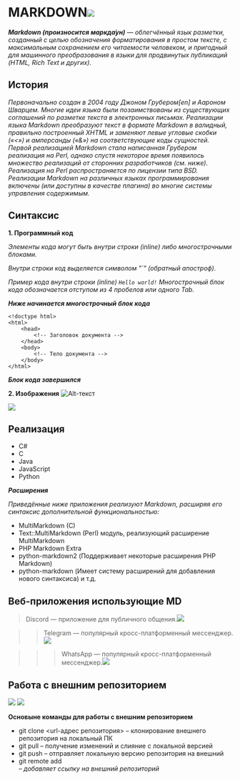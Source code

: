 # **MARKDOWN**![](md.png)

_**Markdown (произносится маркда́ун)** — облегчённый язык разметки, созданный с целью обозначения форматирования в простом тексте, с максимальным сохранением его читаемости человеком, и пригодный для машинного преобразования в языки для продвинутых публикаций (HTML, Rich Text и других)._

## История
_Первоначально создан в 2004 году Джоном Грубером[en] и Аароном Шварцем. Многие идеи языка были позаимствованы из существующих соглашений по разметке текста в электронных письмах. Реализации языка Markdown преобразуют текст в формате Markdown в валидный, правильно построенный XHTML и заменяют левые угловые скобки («<») и амперсанды («&») на соответствующие коды сущностей. Первой реализацией Markdown стала написанная Грубером реализация на Perl, однако спустя некоторое время появилось множество реализаций от сторонних разработчиков (см. ниже). Реализация на Perl распространяется по лицензии типа BSD. Реализации Markdown на различных языках программирования включены (или доступны в качестве плагина) во многие системы управления содержимым._

## Синтаксис
**1. Программный код**

_Элементы кода могут быть внутри строки (inline) либо многострочными блоками._

_Внутри строки код выделяется символом "`" (обратный апостроф)._

_Пример кода внутри строки (inline) `Hello world!`
Многострочный блок кода обозначается отступом из 4 пробелов или одного Tab._

_**Ниже начинается многострочный блок кода**_

    <!doctype html>
    <html>
        <head>
            <!-- Заголовок документа -->
        </head>
        <body>
            <!-- Тело документа -->
        </body>
    </html>

_**Блок кода завершился**_

**2. Изображения**
![Alt-текст](http://example.com/ "Заголовок изображения")

![](md2.jpg)

## Реализация
- C#
- C
- Java
- JavaScript
- Python

_**Расширения**_

_Приведённые ниже приложения реализуют Markdown, расширяя его синтаксис дополнительной функциональностью:_

* MultiMarkdown (C)
 * Text::MultiMarkdown (Perl) модуль, реализующий расширение MultiMarkdown
* PHP Markdown Extra
* python-markdown2 (Поддерживает некоторые расширения PHP Markdown)
* python-markdown (Имеет систему расширений для добавления нового синтаксиса) и т.д.

## Веб-приложения использующие MD

>Discord — приложение для публичного общения.![](dsc.png)

>>Telegram — популярный кросс-платформенный мессенджер.![](tg.jpg)

>>>WhatsApp — популярный кросс-платформенный мессенджер.![](wts.png)

## Работа с внешним репозиторием
![](%D0%A1%D1%85%D0%B5%D0%BC%D0%B0.jpg)
![](%D0%A1%D1%85%D0%B5%D0%BC%D0%B0%20%D0%BA%D0%BE%D0%BC%D0%B0%D0%BD%D0%B4.jpg)

**Основыне команды для работы с внешним репозиторием**
* git clone <url-адрес репозитория> – клонирование внешнего репозитория на  локальный ПК
* git pull – получение изменений и слияние с локальной версией
* git push – отправляет локальную версию репозитория на внешний
* git remote add <name> <address> – добавляет ссылку на внешний репозиторий

